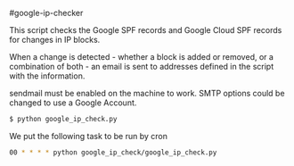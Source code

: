 #google-ip-checker

This script checks the Google SPF records and Google Cloud SPF records for changes in IP blocks.

When a change is detected - whether a block is added or removed, or a combination of both - an email is sent to addresses defined in the script with the information.

sendmail must be enabled on the machine to work. SMTP options could be changed to use a Google Account.

```bash
$ python google_ip_check.py
```

We put the following task to be run by cron
```bash
00 * * * * python google_ip_check/google_ip_check.py
```
